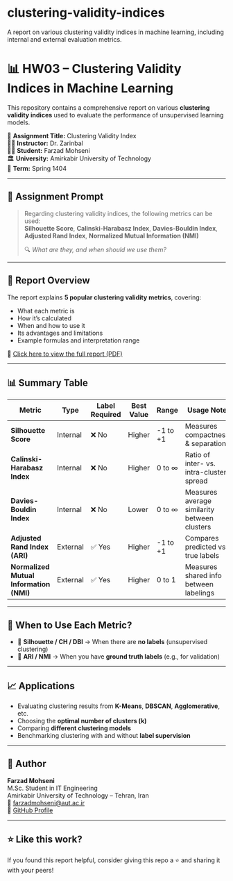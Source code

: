 # clustering-validity-indices
A report on various clustering validity indices in machine learning, including internal and external evaluation metrics.

# 📊 HW03 – Clustering Validity Indices in Machine Learning

This repository contains a comprehensive report on various **clustering validity indices** used to evaluate the performance of unsupervised learning models.

📘 **Assignment Title:** Clustering Validity Index  
🧑‍🏫 **Instructor:** Dr. Zarinbal  
👨‍🎓 **Student:** Farzad Mohseni  
🏛️ **University:** Amirkabir University of Technology  
📅 **Term:** Spring 1404  

---

## 🧠 Assignment Prompt

> Regarding clustering validity indices, the following metrics can be used:  
> **Silhouette Score**, **Calinski-Harabasz Index**, **Davies-Bouldin Index**,  
> **Adjusted Rand Index**, **Normalized Mutual Information (NMI)**  
>  
> 🔍 *What are they, and when should we use them?*

---

## 📘 Report Overview

The report explains **5 popular clustering validity metrics**, covering:

- What each metric is
- How it’s calculated
- When and how to use it
- Its advantages and limitations
- Example formulas and interpretation range

📄 [Click here to view the full report (PDF)](https://github.com/farzadmohseni-ir/clustering-validity-indices/blob/main/clustering%20validity%20index.pdf)

---

## 📊 Summary Table

| Metric                         | Type      | Label Required | Best Value | Range       | Usage Note                              |
|-------------------------------|-----------|----------------|------------|-------------|------------------------------------------|
| **Silhouette Score**          | Internal  | ❌ No          | Higher     | -1 to +1    | Measures compactness & separation        |
| **Calinski-Harabasz Index**   | Internal  | ❌ No          | Higher     | 0 to ∞      | Ratio of inter- vs. intra-cluster spread |
| **Davies-Bouldin Index**      | Internal  | ❌ No          | Lower      | 0 to ∞      | Measures average similarity between clusters |
| **Adjusted Rand Index (ARI)** | External  | ✅ Yes         | Higher     | -1 to +1    | Compares predicted vs. true labels       |
| **Normalized Mutual Information (NMI)** | External | ✅ Yes | Higher | 0 to 1 | Measures shared info between labelings   |

---

## 📌 When to Use Each Metric?

- 🧪 **Silhouette / CH / DBI** → When there are **no labels** (unsupervised clustering)
- 🧾 **ARI / NMI** → When you have **ground truth labels** (e.g., for validation)

---

## 📈 Applications

- Evaluating clustering results from **K-Means**, **DBSCAN**, **Agglomerative**, etc.
- Choosing the **optimal number of clusters (k)**
- Comparing **different clustering models**
- Benchmarking clustering with and without **label supervision**

---

## 👤 Author

**Farzad Mohseni**  
M.Sc. Student in IT Engineering  
Amirkabir University of Technology – Tehran, Iran  
📧 farzadmohseni@aut.ac.ir  
🔗 [GitHub Profile](https://github.com/farzadmohseni-ir)

---

## ⭐️ Like this work?

If you found this report helpful, consider giving this repo a ⭐️ and sharing it with your peers!
